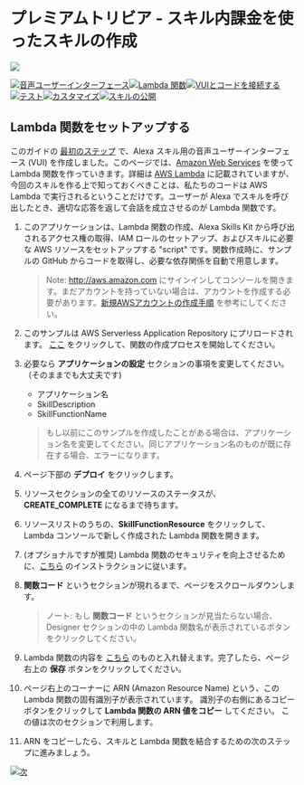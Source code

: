 # プレミアムトリビア - スキル内課金を使ったスキルの作成
<img src="https://m.media-amazon.com/images/G/01/mobile-apps/dex/alexa/alexa-skills-kit/tutorials/quiz-game/header._TTH_.png" />

[![音声ユーザーインターフェース](https://m.media-amazon.com/images/G/01/mobile-apps/dex/alexa/alexa-skills-kit/tutorials/navigation/1-locked._TTH_.png)](./voice-user-interface.md)[![Lambda 関数](https://m.media-amazon.com/images/G/01/mobile-apps/dex/alexa/alexa-skills-kit/tutorials/navigation/2-on._TTH_.png)](./lambda-function.md)[![VUIとコードを接続する](https://m.media-amazon.com/images/G/01/mobile-apps/dex/alexa/alexa-skills-kit/tutorials/navigation/3-off._TTH_.png)](./connect-vui-to-code.md)[![テスト](https://m.media-amazon.com/images/G/01/mobile-apps/dex/alexa/alexa-skills-kit/tutorials/navigation/4-off._TTH_.png)](./testing.md)[![カスタマイズ](https://m.media-amazon.com/images/G/01/mobile-apps/dex/alexa/alexa-skills-kit/tutorials/navigation/5-off._TTH_.png)](./customization.md)[![スキルの公開](https://m.media-amazon.com/images/G/01/mobile-apps/dex/alexa/alexa-skills-kit/tutorials/navigation/6-off._TTH_.png)](./publication.md)

## Lambda 関数をセットアップする

このガイドの [最初のステップ](./voice-user-interface.md) で、Alexa スキル用の音声ユーザーインターフェース (VUI) を作成しました。このページでは、[Amazon Web Services](http://aws.amazon.com/jp) を使って Lambda 関数を作っていきます。詳細は [AWS Lambda](http://aws.amazon.com/jp/lambda) に記載されていますが、今回のスキルを作る上で知っておくべきことは、私たちのコードは AWS Lambda で実行されるということだけです。ユーザーが Alexa でスキルを呼び出したとき、適切な応答を返して会話を成立させるのが Lambda 関数です。

1. このアプリケーションは、Lambda 関数の作成、Alexa Skills Kit から呼び出されるアクセス権の取得、IAM ロールのセットアップ、およびスキルに必要な AWS リソースをセットアップする "script" です。関数作成時に、サンプルの GitHub からコードを取得し、必要な依存関係を自動で用意します。

    > Note: http://aws.amazon.com にサインインしてコンソールを開きます。まだアカウントを持っていない場合は、アカウントを作成する必要があります。[新規AWSアカウントの作成手順](https://aws.amazon.com/jp/register-flow/) を参考にしてください。

1. このサンプルは AWS Serverless Application Repository にプリロードされます。 [ここ](https://console.aws.amazon.com/lambda/home?region=us-east-1#/create/app?applicationId=arn:aws:serverlessrepo:us-east-1:173334852312:applications/alexa-skills-kit-nodejs-premium-facts-skill) をクリックして、関数の作成プロセスを開始してください。

1. 必要なら **アプリケーションの設定** セクションの事項を変更してください。（そのままでも大丈夫です)
    * アプリケーション名
    * SkillDescription
    * SkillFunctionName
    > もし以前にこのサンプルを作成したことがある場合は、アプリケーション名を変更してください。同じアプリケーション名のものが既に存在する場合、エラーになります。

1. ページ下部の **デプロイ** をクリックします。

1. リソースセクションの全てのリソースのステータスが、**CREATE_COMPLETE** になるまで待ちます。

1. リソースリストのうちの、**SkillFunctionResource** をクリックして、Lambda コンソールで新しく作成された Lambda 関数を開きます。

1. (オプショナルですが推奨) Lambda 関数のセキュリティを向上させるために、[こちら](https://alexa.design/secure-lambda-function) のインストラクションに従います。

1. **関数コード** というセクションが現れるまで、ページをスクロールダウンします。

    > ノート: もし **関数コード** というセクションが見当たらない場合、Designer セクションの中の Lambda 関数名が表示されているボタンをクリックしてください。

1. Lambda 関数の内容を [こちら](../lambda/custom/index.js) のものと入れ替えます。完了したら、ページ右上の **保存** ボタンをクリックしてください。 

1. ページ右上のコーナーに ARN (Amazon Resource Name) という、この Lambda 関数の固有識別子が表示されています。 識別子の右側にあるコピーボタンをクリックして **Lambda 関数の ARN 値をコピー** してください。 この値は次のセクションで利用します。

1. ARN をコピーしたら、スキルと Lambda 関数を結合するための次のステップに進みましょう。

[![次](https://m.media-amazon.com/images/G/01/mobile-apps/dex/alexa/alexa-skills-kit/tutorials/general/buttons/button_next_connect_vui_to_code._TTH_.png)](./connect-vui-to-code.md)
